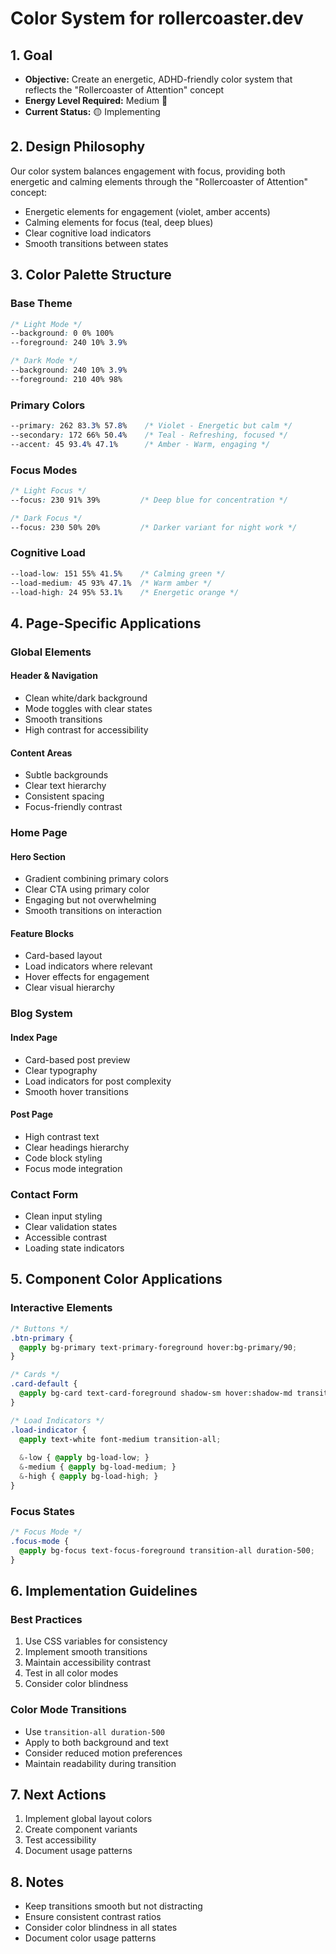 # Color System for rollercoaster.dev

## 1. Goal
- **Objective:** Create an energetic, ADHD-friendly color system that reflects the "Rollercoaster of Attention" concept
- **Energy Level Required:** Medium 🔋
- **Current Status:** 🟡 Implementing

## 2. Design Philosophy
Our color system balances engagement with focus, providing both energetic and calming elements through the "Rollercoaster of Attention" concept:
- Energetic elements for engagement (violet, amber accents)
- Calming elements for focus (teal, deep blues)
- Clear cognitive load indicators
- Smooth transitions between states

## 3. Color Palette Structure

### Base Theme
```css
/* Light Mode */
--background: 0 0% 100%
--foreground: 240 10% 3.9%

/* Dark Mode */
--background: 240 10% 3.9%
--foreground: 210 40% 98%
```

### Primary Colors
```css
--primary: 262 83.3% 57.8%    /* Violet - Energetic but calm */
--secondary: 172 66% 50.4%    /* Teal - Refreshing, focused */
--accent: 45 93.4% 47.1%      /* Amber - Warm, engaging */
```

### Focus Modes
```css
/* Light Focus */
--focus: 230 91% 39%         /* Deep blue for concentration */

/* Dark Focus */
--focus: 230 50% 20%         /* Darker variant for night work */
```

### Cognitive Load
```css
--load-low: 151 55% 41.5%    /* Calming green */
--load-medium: 45 93% 47.1%  /* Warm amber */
--load-high: 24 95% 53.1%    /* Energetic orange */
```

## 4. Page-Specific Applications

### Global Elements
#### Header & Navigation
- Clean white/dark background
- Mode toggles with clear states
- Smooth transitions
- High contrast for accessibility

#### Content Areas
- Subtle backgrounds
- Clear text hierarchy
- Consistent spacing
- Focus-friendly contrast

### Home Page
#### Hero Section
- Gradient combining primary colors
- Clear CTA using primary color
- Engaging but not overwhelming
- Smooth transitions on interaction

#### Feature Blocks
- Card-based layout
- Load indicators where relevant
- Hover effects for engagement
- Clear visual hierarchy

### Blog System
#### Index Page
- Card-based post preview
- Clear typography
- Load indicators for post complexity
- Smooth hover transitions

#### Post Page
- High contrast text
- Clear headings hierarchy
- Code block styling
- Focus mode integration

### Contact Form
- Clean input styling
- Clear validation states
- Accessible contrast
- Loading state indicators

## 5. Component Color Applications

### Interactive Elements
```css
/* Buttons */
.btn-primary {
  @apply bg-primary text-primary-foreground hover:bg-primary/90;
}

/* Cards */
.card-default {
  @apply bg-card text-card-foreground shadow-sm hover:shadow-md transition-all;
}

/* Load Indicators */
.load-indicator {
  @apply text-white font-medium transition-all;
  
  &-low { @apply bg-load-low; }
  &-medium { @apply bg-load-medium; }
  &-high { @apply bg-load-high; }
}
```

### Focus States
```css
/* Focus Mode */
.focus-mode {
  @apply bg-focus text-focus-foreground transition-all duration-500;
}
```

## 6. Implementation Guidelines

### Best Practices
1. Use CSS variables for consistency
2. Implement smooth transitions
3. Maintain accessibility contrast
4. Test in all color modes
5. Consider color blindness

### Color Mode Transitions
- Use `transition-all duration-500`
- Apply to both background and text
- Consider reduced motion preferences
- Maintain readability during transition

## 7. Next Actions
1. Implement global layout colors
2. Create component variants
3. Test accessibility
4. Document usage patterns

## 8. Notes
- Keep transitions smooth but not distracting
- Ensure consistent contrast ratios
- Consider color blindness in all states
- Document color usage patterns 